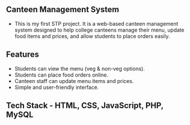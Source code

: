 ## Canteen Management System 
- This is my first STP project. It is a web-based canteen management system designed to help college canteens manage their menu, update food items and prices, and allow students to place orders easily. 
## Features 
- Students can view the menu (veg & non-veg options).
- Students can place food orders online.
- Canteen staff can update menu items and prices.
- Simple and user-friendly interface.
## Tech Stack - HTML, CSS, JavaScript, PHP, MySQL
